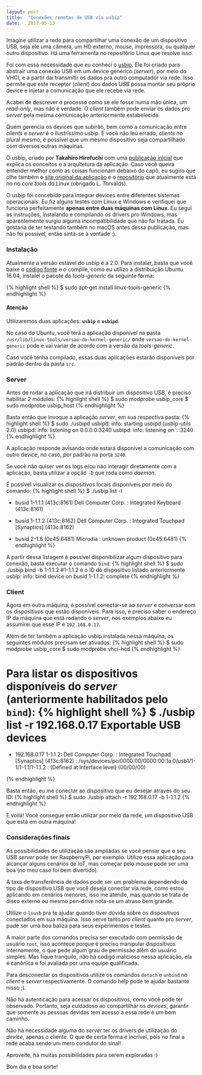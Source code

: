 ```yaml
---
layout: post
title:  "Conexões remotas de USB via usbip"
date:   2017-05-13
---
```


<p class="intro"><span class="dropcap">I</span>magine utilizar a rede para compartilhar uma conexão de um dispositivo USB, seja ele uma câmera, um HD externo, mouse, impressora, ou qualquer outro dispositivo. Há uma ferramenta no repositório Linux que resolve isso.</p>

Foi com essa necessidade que eu conheci o [usbip](http://usbip.sourceforge.net/). Ele foi criado para abstrair uma conexão USB em um device genérico (*server*), por meio do VHCI, e a partir daí transmitir os dados pra outro computador via rede. Isso permite que este receptor (*client*) dos dados USB possa montar seu próprio device e injetar a comunicação que ele recebe via rede.

Acabei de descrever o processo como se ele fosse numa mão única, um *read-only*, mas não é verdade. O *client* também pode enviar os dados pro *server* pela mesma comunicação anteriormente estabelecida.

Quem gerencia os devices que subirão, bem como a comunicação entre *clients* e *server* é o ilustríssimo usbip. E você não leu errado, *clients* no plural mesmo, é possível que um mesmo dispositivo seja compartilhado com diversos outras máquinas.

O usbip, criado por **Takahiro Hirofuchi** com uma [publicação inicial](https://www.usenix.org/legacy/events/usenix05/tech/freenix/hirofuchi/hirofuchi_html/index.html) que explica os conceitos e a arquitetura da aplicação. Caso você queira entender melhor como as coisas funcionam debaixo do capô, eu sugiro que olhe também o [site original da aplicação](http://usbip.sourceforge.net/) e o [repositório](https://github.com/torvalds/linux/tree/master/tools/usb/usbip) que atualmente está no no *core tools* do Linux (obrigado L. Torvalds).

O usbip foi concebido para integrar devices entre diferentes sistemas operacionais. Eu fiz alguns testes com Linux e Windows e verifiquei que funciona perfeitamente **apenas entre duas máquinas com Linux**. Eu segui as instruções, instalando e compilando os drivers pro Windows, mas aparentemente surgiu alguma incompatibilidade que não foi tratada. Eu gostaria de ter testando também no macOS antes dessa publicação, mas não foi possível, então sinta-se à vontade :).

### Instalação

Atualmente a versão estável do usbip é a 2.0. Para instalar, basta que você baixe o [código fonte](https://github.com/torvalds/linux/tree/master/tools/usb/usbip) e o compile, como eu utilizo a distribuição Ubuntu 16.04, instalei o pacote do *tools-generic* da seguinte forma:

{% highlight shell %}
$ sudo apt-get install linux-tools-generic
{% endhighlight %}

#### Atenção
Utilizaremos duas aplicações: **`usbip`** e **`usbipd`**.

No caso do Ubuntu, você terá a aplicação disponível na pasta `/usr/lib/linux-tools/versao-do-kernel-generic/`
onde `versao-do-kernel-generic` pode e vai variar de acordo com a versão da *tools-generic*.

Caso você tenha compilado, essas duas aplicações estarão disponíveis por padrão dentro da pasta `src`.

### Server

Antes de rodar a aplicação que irá distribuir um dispositivo USB, é preciso habilitar 2 módulos:
{% highlight shell %}
$ sudo modprobe usbip_core
$ sudo modprobe usbip_host
{% endhighlight %}

Basta então que invoque a aplicação *server*, em sua respectiva pasta:
{% highlight shell %}
$ sudo ./usbipd
usbipd: info: starting usbipd (usbip-utils 2.0)
usbipd: info: listening on 0.0.0.0:3240
usbipd: info: listening on :::3240
{% endhighlight %}

A aplicação responde avisando onde estará disponível a comunicação com outro device, no caso, por padrão na porta `3240`.

Se você não quiser ver os logs e/ou não interagir diretamente com a aplicação, basta utilizar a opção `-D` que roda como *daemon*.

É possível visualizar os dispositivos locais disponíveis por meio do comando:
{% highlight shell %}
$ ./usbip list -l
 - busid 1-1.1.1 (413c:8161)
   Dell Computer Corp. : Integrated Keyboard (413c:8161)

 - busid 1-1.1.2 (413c:8162)
   Dell Computer Corp. : Integrated Touchpad [Synaptics] (413c:8162)

 - busid 2-1.8 (0c45:6481)
   Microdia : unknown product (0c45:6481)
{% endhighlight %}

A partir dessa listagem é possível disponibilizar algum dispositivo para conexão, basta executar o comando `bind`:
{% highlight shell %}
$ sudo ./usbip bind -b 1-1.1.2 #1-1.1.2 é o ID do dispositivo listado anteriormente
usbip: info: bind device on busid 1-1.1.2: complete
{% endhighlight %}

### Client

Agora em outra máquina, é possível conectar-se ao *server* e conversar com os dispositivos que estão disponíveis. Para isso, é preciso saber o endereço IP da máquina que está rodando o *server*, nos exemplos abaixo eu assumirei que esse IP é `192.168.0.17`.

Além de ter também a aplicação usbip instalada nessa máquina, os seguintes módulos precisam ser ativados:
{% highlight shell %}
$ sudo modprobe usbip_core
$ sudo modprobe vhci-hcd
{% endhighlight %}

Para listar os dispositivos disponíveis do *server* (anteriormente habilitados pelo `bind`):
{% highlight shell %}
$ ./usbip list -r 192.168.0.17
Exportable USB devices
======================
 - 192.168.0.17
    1-1.1.2: Dell Computer Corp. : Integrated Touchpad [Synaptics] (413c:8162)
           : /sys/devices/pci0000:00/0000:00:1a.0/usb1/1-1/1-1.1/1-1.1.2
           : (Defined at Interface level) (00/00/00)

{% endhighlight %}

Basta então, eu me conectar ao dispositivo que eu desejar através do seu ID:
{% highlight shell %}
$ sudo ./usbip attach -r 192.168.0.17 -b 1-1.1.2
{% endhighlight %}

E voilá! Você consegue então utilizar por meio da rede, um dispositivo USB que está em outra máquina!

### Considerações finais

As possibilidades de utilização são ampliadas se você pensar que o seu USB *server* pode ser RaspberryPi, por exemplo. Utilizo essa aplicação para alcançar alguns cenários de IoT, mas começar pelo mouse pode ser uma boa (no meu caso foi bem divertido).

A taxa de transferência de dados pode ser um problema dependendo do tipo de dispositivo USB que você deseja conectar via rede, como estou aplicando em cenários menores, isso me atende, mas quando se trata de disco externo ou mesmo pen-drive nota-se um atraso bem grande.

Utilize o `lsusb` pra te ajudar quando tiver dúvida sobre os dispositivos conectados em sua máquina. Isso serve tanto pro *client* quanto pro *server*, pode ser uma boa baliza para seus experimentos e testes.

A maior parte dos comandos precisa ser executado com permissão de usuário `root`, isso acontece porque é preciso manipular dispositivos internamente, o que pede algum grau de permissão além do usuário simples. Mas fique tranquilo, não há código malicioso nessa aplicação, ela é canônica e foi avaliada por uma equipe qualificada.

Para desconectar os dispositivos utilize os comandos `detach` e `unbind` no *client* e *server* respectivamente. O comando help pode te ajudar bastante nisso ;).

Não há autenticação para acessar os dispositivos, como você pode ter observado. Portanto, seja cuidadoso ao compartilhar os *devices*, garantir que somente as pessoas devidas tem acesso a essa rede é um bom caminho.

Não há necessidade alguma do *server* ter os drivers de utilização do *device*, apenas o cliente. O que de certa forma é incrível, pois no final a rede acaba sendo um mero condutor do sinal!

Aproveite, há muitas possibilidades para serem exploradas :)

Bom dia e boa sorte!
